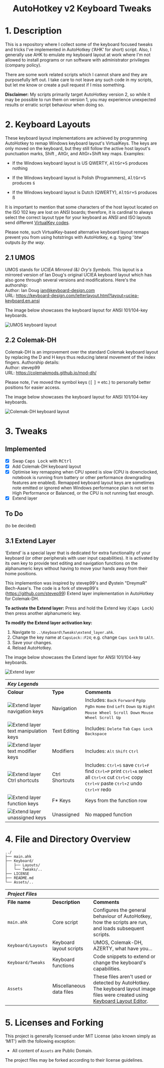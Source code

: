 <h1 align="center">AutoHotkey v2 Keyboard Tweaks</h1>

# 1. Description

This is a repository where I collect some of the keyboard focused tweaks and tricks I've implemented in AutoHotkey (‘AHK’ for short) script. Also, I generally use AHK to emulate my keyboard layout at work where I'm not allowed to install programs or run software with administrator privileges (company policy).

There are some work related scripts which I cannot share and they are purposefully left out. I take care to not leave any such code in my scripts, but let me know or create a pull request if I miss something.

**Disclaimer:** My scripts primarily target AutoHotkey version 2, so while it may be possible to run them on version 1, you may experience unexpected results or erratic script behaviour when doing so.

# 2. Keyboard Layouts

These keyboard layout implementations are achieved by programming AutoHotkey to remap Windows keyboard layout's VirtualKeys. The keys are only moved on the keyboard, but they still follow the active host layout's punctuation marks, Shift , AltGr, and AltGr+Shift key maps. Examples:

* If the Windows keyboard layout is US QWERTY, <kbd>AltGr+S</kbd> produces nothing

* If the Windows keyboard layout is Polish (Programmers), <kbd>AltGr+S</kbd> produces ś

* If the Windows keyboard layout is Dutch (QWERTY), <kbd>AltGr+S</kbd> produces ß

It is important to mention that some characters of the host layout located on the ISO 102 key are lost on ANSI boards; therefore, it is cardinal to always select the correct layout type for your keyboard as ANSI and ISO layouts send different [VirtualKey codes](https://docs.microsoft.com/en-us/windows/win32/inputdev/virtual-key-codes).

Please note, such VirtualKey-based alternative keyboard layout remaps prevent you from using hotstrings with AutoHotkey, e.g. typing ‘ btw’ outputs *by the way*.

## 2.1 UMOS

UMOS stands for *UCIEA Mirrored (&) Ory's Symbols*. This layout is a mirrored version of Ian Doug's original UCIEA keyboard layout which has also gone through several versions and modifications. Here's the authorship:  
Author: Ian Doug <ian@keyboard-design.com>  
URL: https://keyboard-design.com/letterlayout.html?layout=uciea-keyboard.en.ansi

The image below showcases the keyboard layout for ANSI 101/104-key keyboards.

![UMOS keyboard layout](Assets/Images/Keyboard_Layouts/UMOS_ANSI.png)

## 2.2 Colemak-DH

Colemak-DH is an improvement over the standard Colemak keyboard layout by replacing the D and H keys thus reducing lateral movement of the index fingers. Authorship details:  
Author: stevep99  
URL: https://colemakmods.github.io/mod-dh/

Please note, I've moved the symbol keys (<kbd>[</kbd> <kbd>]</kbd> <kbd>=</kbd> etc.) to personally better positions for easier access.

The image below showcases the keyboard layout for ANSI 101/104-key keyboards.

![Colemak-DH keyboard layout](Assets/Images/Keyboard_Layouts/Colemak-DH_ANSI.png)

# 3. Tweaks

## Implemented

- [x] Swap <kbd>Caps Lock</kbd> with <kbd>RCtrl</kbd> 
- [x] Add Colemak-DH keyboard layout
- [x] Optimise key remapping when CPU speed is slow (CPU is downclocked, notebook is running from battery or other performance downgrading features are enabled). Remapped keyboard layout keys are sometimes note emitted or ignored when Windows performance plan is not set to High Performance or Balanced, or the CPU is not running fast enough.
- [x] Extend layer

## To Do

(to be decided)

## 3.1 Extend Layer

‘Extend’ is a special layer that is dedicated for extra functionality of your keyboard (or other peripherals with user input capabilities). It is activated by its own key to provide text editing and navigation functions on the alphanumeric keys without having to move your hands away from their home positions.

This implemention was inspired by stevep99's and Øystein "DreymaR" Bech-Aase's. The code is a fork of stevep99's (https://github.com/stevep99) Extend layer implementation in AutoHotkey for Colemak-DH.

**To activate the Extend layer:** Press and hold the Extend key (<kbd>Caps Lock</kbd>) then press another alphanumeric key.

**To modify the Extend layer activation key:**

1. Navigate to `..\Keyboard\Tweaks\extend_layer.ahk`.
2. Change the key name at `CapsLock::F24`; e.g. change `Caps Lock` to `LAlt`.
3. Save your changes.
4. Reload AutoHotkey.

The image below showcases the Extend layer for ANSI 101/104-key keyboards.

![Extend layer](Assets/Images/Keyboard_Layers/Extend_Layer_Colemak-DH_ANSI_Colours.png)

| ***Key Legends*** |  |  |
| :--- | :--- | :--- |
| **Colour** | **Type** | **Comments** |
| ![Extend layer navigation keys](Assets/Images/Keyboard_Layers/Extend_Layer_Navigation.png) | Navigation | Includes: <kbd>Back</kbd> <kbd>Forward</kbd> <kbd>PgUp</kbd> <kbd>PgDn</kbd> <kbd>Home</kbd> <kbd>End</kbd> <kbd>Left</kbd> <kbd>Down</kbd> <kbd>Up</kbd> <kbd>Right</kbd> <kbd>Mouse Wheel Scroll Down</kbd> <kbd>Mouse Wheel Scroll Up</kbd> |
| ![Extend layer text manipulation keys](Assets/Images/Keyboard_Layers/Extend_Layer_Text_Manipulation.png) | Text Editing | Includes: <kbd>Delete</kbd> <kbd>Tab</kbd> <kbd>Caps Lock</kbd> <kbd>Backspace</kbd> |
| ![Extend layer text modifier keys](Assets/Images/Keyboard_Layers/Extend_Layer_Modifiers.png) | Modifiers | Includes: <kbd>Alt</kbd> <kbd>Shift</kbd> <kbd>Ctrl</kbd> |
| ![Extend layer Ctrl shortcuts](Assets/Images/Keyboard_Layers/Extend_Layer_Ctrl_Shortcuts.png) | Ctrl Shortcuts | Includes: <kbd>Ctrl+S</kbd> save <kbd>Ctrl+F</kbd> find <kbd>Ctrl+P</kbd> print <kbd>Ctrl+A</kbd> select all <kbd>Ctrl+X</kbd> cut <kbd>Ctrl+C</kbd> copy <kbd>Ctrl+V</kbd> paste <kbd>Ctrl+Z</kbd> undo <kbd>Ctrl+Y</kbd> redo |
| ![Extend layer function keys](Assets/Images/Keyboard_Layers/Extend_Layer_Function.png) | F* Keys | Keys from the function row |
| ![Extend layer unassigned keys](Assets/Images/Keyboard_Layers/Extend_Layer_Unassigned.png) | Unassigned | No mapped function |

# 4. File and Directory Overview

```
../
├── main.ahk
├── Keyboard/
│   ├── Layouts/
│   └── Tweaks/..
├── LICENSE
├── README.md
└── Assets/..
```
| ***Project Files*** |  |  |
| :--- | :--- | :--- |
| **File name** | **Description** | **Comments** |
| `main.ahk` | Core script | Configures the general behaviour of AutoHotkey, how the scripts are run, and loads subsequent scripts. |
| `Keyboard/Layouts` | Keyboard layout scripts | UMOS, Colemak-DH, AZERTY, what have you... |
| `Keyboard/Tweaks` | Keyboard functions | Code snippets to extend or change the keyboard's capabilities.  |
| `Assets` | Miscellaneous data files | These files aren't used or detected by AutoHotkey. The keyboard layout image files were created using [Keyboard Layout Editor](http://keyboard-layout-editor.com). |

# 5. Licenses and Forking

This project is generally licensed under MIT License (also known simply as ‘MIT’) with the following exception:

* All content of `Assets` are Public Domain.

The project files may be forked according to their license guidelines.
